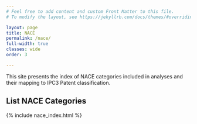 ```yaml
---
# Feel free to add content and custom Front Matter to this file.
# To modify the layout, see https://jekyllrb.com/docs/themes/#overriding-theme-defaults

layout: page
title: NACE
permalink: /nace/
full-width: true
classes: wide
order: 3

---
```


This site presents the index of NACE categories included in analyses and their mapping to IPC3 Patent classification.

## List NACE Categories

{% include nace_index.html %}

